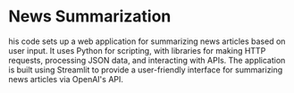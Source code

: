 # News Summarization
 his code sets up a web application for summarizing news articles based on user input. It uses Python for scripting, with libraries for making HTTP requests, processing JSON data, and interacting with APIs. The application is built using Streamlit to provide a user-friendly interface for summarizing news articles via OpenAI's API.
